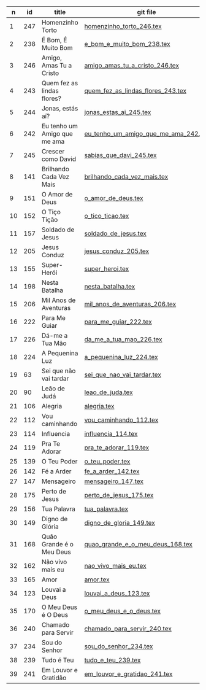 n | id    | title | git file | site link | 
--|-------|-------|----------|-----------| 
1 | 247    |  Homenzinho Torto    | [homenzinho_torto_246.tex](https://github.com/psalterio/repository/blob/master/songs/pt/homenzinho_torto_246.tex) |  http://www.psalterio.net/247 |  
2 | 238    |  É Bom, É Muito Bom    | [e_bom_e_muito_bom_238.tex](https://github.com/psalterio/repository/blob/master/songs/pt/e_bom_e_muito_bom_238.tex) |  http://www.psalterio.net/238 |  
3 | 246    |  Amigo, Amas Tu a Cristo    | [amigo_amas_tu_a_cristo_246.tex](https://github.com/psalterio/repository/blob/master/songs/pt/amigo_amas_tu_a_cristo_246.tex) |  http://www.psalterio.net/246 |  
4 | 243    |  Quem fez as lindas flores?    | [quem_fez_as_lindas_flores_243.tex](https://github.com/psalterio/repository/blob/master/songs/pt/quem_fez_as_lindas_flores_243.tex) |  http://www.psalterio.net/243 |  
5 | 244    |  Jonas, estás aí?    | [jonas_estas_ai_245.tex](https://github.com/psalterio/repository/blob/master/songs/pt/jonas_estas_ai_245.tex) |  http://www.psalterio.net/244 |  
6 | 242    |  Eu tenho um Amigo que me ama    | [eu_tenho_um_amigo_que_me_ama_242.tex](https://github.com/psalterio/repository/blob/master/songs/pt/eu_tenho_um_amigo_que_me_ama_242.tex) |  http://www.psalterio.net/242 |  
7 | 245    |  Crescer como David    | [sabias_que_davi_245.tex](https://github.com/psalterio/repository/blob/master/songs/pt/sabias_que_davi_245.tex) |  http://www.psalterio.net/245 |  
8 | 141    |  Brilhando Cada Vez Mais    | [brilhando_cada_vez_mais.tex](https://github.com/psalterio/repository/blob/master/songs/pt/brilhando_cada_vez_mais.tex) |  http://www.psalterio.net/141 |  
9 | 151    |  O Amor de Deus    | [o_amor_de_deus.tex](https://github.com/psalterio/repository/blob/master/songs/pt/o_amor_de_deus.tex) |  http://www.psalterio.net/151 |  
10 | 152    |  O Tiço Tição    | [o_tico_ticao.tex](https://github.com/psalterio/repository/blob/master/songs/pt/o_tico_ticao.tex) |  http://www.psalterio.net/152 |  
11 | 157    |  Soldado de Jesus    | [soldado_de_jesus.tex](https://github.com/psalterio/repository/blob/master/songs/pt/soldado_de_jesus.tex) |  http://www.psalterio.net/157 |  
12 | 205    |  Jesus Conduz    | [jesus_conduz_205.tex](https://github.com/psalterio/repository/blob/master/songs/pt/jesus_conduz_205.tex) |  http://www.psalterio.net/205 |  
13 | 155    |  Super-Herói    | [super_heroi.tex](https://github.com/psalterio/repository/blob/master/songs/pt/super_heroi.tex) |  http://www.psalterio.net/155 |  
14 | 198    |  Nesta Batalha    | [nesta_batalha.tex](https://github.com/psalterio/repository/blob/master/songs/pt/nesta_batalha.tex) |  http://www.psalterio.net/198 |  
15 | 206    |  Mil Anos de Aventuras    | [mil_anos_de_aventuras_206.tex](https://github.com/psalterio/repository/blob/master/songs/pt/mil_anos_de_aventuras_206.tex) |  http://www.psalterio.net/206 |  
16 | 222    |  Para Me Guiar    | [para_me_guiar_222.tex](https://github.com/psalterio/repository/blob/master/songs/pt/para_me_guiar_222.tex) |  http://www.psalterio.net/222 |  
17 | 226    |  Dá-me a Tua Mão    | [da_me_a_tua_mao_226.tex](https://github.com/psalterio/repository/blob/master/songs/pt/da_me_a_tua_mao_226.tex) |  http://www.psalterio.net/226 |  
18 | 224    |  A Pequenina Luz    | [a_pequenina_luz_224.tex](https://github.com/psalterio/repository/blob/master/songs/pt/a_pequenina_luz_224.tex) |  http://www.psalterio.net/224 |  
19 | 63    |  Sei que não vai tardar    | [sei_que_nao_vai_tardar.tex](https://github.com/psalterio/repository/blob/master/songs/pt/sei_que_nao_vai_tardar.tex) |  http://www.psalterio.net/63 |  
20 | 90    |  Leão de Judá    | [leao_de_juda.tex](https://github.com/psalterio/repository/blob/master/songs/pt/leao_de_juda.tex) |  http://www.psalterio.net/90 |  
21 | 106    |  Alegria    | [alegria.tex](https://github.com/psalterio/repository/blob/master/songs/pt/alegria.tex) |  http://www.psalterio.net/106 |  
22 | 112    |  Vou caminhando    | [vou_caminhando_112.tex](https://github.com/psalterio/repository/blob/master/songs/pt/vou_caminhando_112.tex) |  http://www.psalterio.net/112 |  
23 | 114    |  Influencia    | [influencia_114.tex](https://github.com/psalterio/repository/blob/master/songs/pt/influencia_114.tex) |  http://www.psalterio.net/114 |  
24 | 119    |  Pra Te Adorar    | [pra_te_adorar_119.tex](https://github.com/psalterio/repository/blob/master/songs/pt/pra_te_adorar_119.tex) |  http://www.psalterio.net/119 |  
25 | 139    |  O Teu Poder    | [o_teu_poder.tex](https://github.com/psalterio/repository/blob/master/songs/pt/o_teu_poder.tex) |  http://www.psalterio.net/139 |  
26 | 142    |  Fé a Arder    | [fe_a_arder_142.tex](https://github.com/psalterio/repository/blob/master/songs/pt/fe_a_arder_142.tex) |  http://www.psalterio.net/142 |  
27 | 147    |  Mensageiro    | [mensageiro_147.tex](https://github.com/psalterio/repository/blob/master/songs/pt/mensageiro_147.tex) |  http://www.psalterio.net/147 |  
28 | 175    |  Perto de Jesus    | [perto_de_jesus_175.tex](https://github.com/psalterio/repository/blob/master/songs/pt/perto_de_jesus_175.tex) |  http://www.psalterio.net/175 |  
29 | 156    |  Tua Palavra    | [tua_palavra.tex](https://github.com/psalterio/repository/blob/master/songs/pt/tua_palavra.tex) |  http://www.psalterio.net/156 |  
30 | 149    |  Digno de Glória    | [digno_de_gloria_149.tex](https://github.com/psalterio/repository/blob/master/songs/pt/digno_de_gloria_149.tex) |  http://www.psalterio.net/149 |  
31 | 168    |  Quão Grande é o Meu Deus    | [quao_grande_e_o_meu_deus_168.tex](https://github.com/psalterio/repository/blob/master/songs/pt/quao_grande_e_o_meu_deus_168.tex) |  http://www.psalterio.net/168 |  
32 | 162    |  Não vivo mais eu    | [nao_vivo_mais_eu.tex](https://github.com/psalterio/repository/blob/master/songs/pt/nao_vivo_mais_eu.tex) |  http://www.psalterio.net/162 |  
33 | 165    |  Amor    | [amor.tex](https://github.com/psalterio/repository/blob/master/songs/pt/amor.tex) |  http://www.psalterio.net/165 |  
34 | 123    |  Louvai a Deus    | [louvai_a_deus_123.tex](https://github.com/psalterio/repository/blob/master/songs/pt/louvai_a_deus_123.tex) |  http://www.psalterio.net/123 |  
35 | 170    |  O Meu Deus é O Deus    | [o_meu_deus_e_o_deus.tex](https://github.com/psalterio/repository/blob/master/songs/pt/o_meu_deus_e_o_deus.tex) |  http://www.psalterio.net/170 |  
36 | 240    |  Chamado para Servir    | [chamado_para_servir_240.tex](https://github.com/psalterio/repository/blob/master/songs/pt/chamado_para_servir_240.tex) |  http://www.psalterio.net/240 |  
37 | 234    |  Sou do Senhor    | [sou_do_senhor_234.tex](https://github.com/psalterio/repository/blob/master/songs/pt/sou_do_senhor_234.tex) |  http://www.psalterio.net/234 |  
38 | 239    |  Tudo é Teu    | [tudo_e_teu_239.tex](https://github.com/psalterio/repository/blob/master/songs/pt/tudo_e_teu_239.tex) |  http://www.psalterio.net/239 |  
39 | 241    |  Em Louvor e Gratidão    | [em_louvor_e_gratidao_241.tex](https://github.com/psalterio/repository/blob/master/songs/pt/em_louvor_e_gratidao_241.tex) |  http://www.psalterio.net/241 |  
